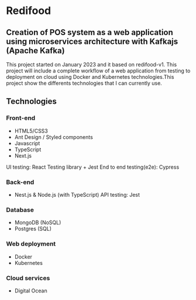 # Redifood

## Creation of POS system as a web application using microservices architecture with Kafkajs (Apache Kafka)

This project started on January 2023 and it based on redifood-v1. This project will include a complete workflow of a web application from testing to deployment on cloud using Docker and Kubernetes technologies.This project show the differents technologies that I can currently use.

## Technologies

### Front-end

- HTML5/CSS3
- Ant Design / Styled components
- Javascript
- TypeScript
- Next.js

UI testing: React Testing library + Jest
End to end testing(e2e): Cypress

### Back-end

- Nest.js & Node.js (with TypeScript)
API testing: Jest

### Database

- MongoDB (NoSQL)
- Postgres (SQL)

### Web deployment

- Docker
- Kubernetes

### Cloud services

- Digital Ocean
